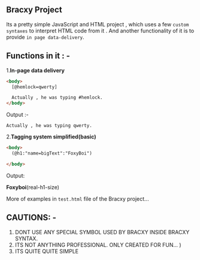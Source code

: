 ## Bracxy Project

Its a pretty simple JavaScript and HTML project , which uses a few `custom syntaxes` to interpret HTML code from it .
And another functionality of it is to provide `in page data-delivery`.


## Functions in it : -

1.**In-page data delivery**

```html
<body>
  [@hemlock=qwerty]

  Actually , he was typing #hemlock.
</body>
 ```
Output :-

` Actually , he was typing qwerty. `

2.**Tagging system simplified(basic)**

```html
<body>
  (@h1:"name=bigText":"FoxyBoi")

</body>
```
Output:

**Foxyboi**(real-h1-size)



More of examples in `test.html` file of the Bracxy project...

## CAUTIONS: - 
1. DONT USE ANY SPECIAL SYMBOL USED BY BRACXY INSIDE BRACXY SYNTAX.
2. ITS NOT ANYTHING PROFESSIONAL. ONLY CREATED FOR FUN... )
3. ITS QUITE QUITE SIMPLE
